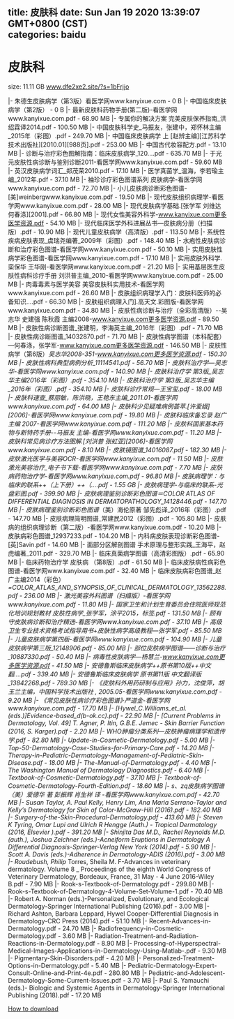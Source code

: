 
title: 皮肤科
date: Sun Jan 19 2020 13:39:07 GMT+0800 (CST)    
categories: baidu
---

# 皮肤科
size: 11.11 GB
 www.dfe2xe2.site/?s=1bFrjjo
 
|- 朱德生皮肤病学（第3版）看医学网www.kanyixue.com - 0 B
|- 中国临床皮肤病学（第2版） - 0 B
|- 最新皮肤科药物手册(第二版)-看医学网www.kanyixue.com.pdf - 68.90 MB
|- 专属你的解决方案 完美皮肤保养指南_洪绍霖译2014.pdf - 100.50 MB
|- 中国皮肤科学史_马振友，张建中，郑怀林主编_2015年（彩图）.pdf - 249.70 MB
|- 中国临床皮肤病学  上 [赵辨主编][江苏科学技术出版社][2010.01][988页].pdf - 253.00 MB
|- 中国古代妆容配方.pdf - 13.10 MB
|- 诊断与治疗彩色图解指南：临床皮肤病学_120....pdf - 635.70 MB
|- 于光元皮肤性病诊断与鉴别诊断2011-看医学网www.kanyixue.com.pdf - 59.60 MB
|- 英汉皮肤病学词汇_郑茂荣2010.pdf - 17.10 MB
|- 医学真菌学_温海，李若瑜主编_2012年.pdf - 37.10 MB
|- 袖珍诊疗彩色图谱系列 皮肤病学-看医学网www.kanyixue.com.pdf - 72.70 MB
|- 小儿皮肤病诊断彩色图谱-[美]weinbergwww.kanyixue.com.pdf - 19.50 MB
|- 现代皮肤组织病理学-看医学网www.kanyixue.com.pdf - 28.00 MB
|- 现代皮肤病学基础.[张学军 刘维达 何春涤][2001].pdf - 66.80 MB
|- 现代女性美容外科学-www.kanyixue.com更多医学资源.pdf - 54.10 MB
|- 现代临床医学外科进展丛书—皮肤病分册（扫描版）.pdf - 10.90 MB
|- 现代儿童皮肤病学（高清版）.pdf - 113.50 MB
|- 系统性疾病皮肤表现_虞瑞尧编著_2009年（彩图）.pdf - 148.40 MB
|- 水疱性皮肤病诊断和治疗彩色图谱-看医学网www.kanyixue.com.pdf - 50.10 MB
|- 实用皮肤性病学彩色图谱-看医学网www.kanyixue.com.pdf - 17.10 MB
|- 实用皮肤外科学.栾保华 王华刚-看医学网www.kanyixue.com.pdf - 21.20 MB
|- 实用基层医生皮肤性病科诊疗手册 刘洪普主编_2010-看医学网www.kanyixue.com.pdf - 25.00 MB
|- 肉毒毒素与医学美容 美容皮肤科实用技术-看医学网www.kanyixue.com.pdf - 26.60 MB
|- 皮肤组织病理学入门：皮肤科医师的必备知识....pdf - 66.30 MB
|- 皮肤组织病理入门].高天文.彩图版-看医学网www.kanyixue.com.pdf - 34.80 MB
|- 皮肤性病诊断与治疗（全彩高清版）--吴志华 史建强 陈秋霞 主编2008-www.kanyixue.com更多医学资源.pdf - 89.50 MB
|- 皮肤性病诊断图谱_张建明，李海英主编_2016年（彩图）.pdf - 71.70 MB
|- 皮肤性病诊断图谱_14032870.pdf - 71.70 MB
|- 皮肤性病学图谱（本科配套）—何春涤，张学军-www.kanyixue.com更多医学资源.pdf - 146.50 MB
|- 皮肤性病学（第6版）_吴志华2008-351-www.kanyixue.com更多医学资源.pdf - 150.30 MB
|- 皮肤性病科典型病例分析_11114541.pdf - 56.70 MB
|- 皮肤科治疗学—吴志华-看医学网www.kanyixue.com.pdf - 140.90 MB
|- 皮肤科治疗学 第3版_吴志华主编2016年（彩图）.pdf - 354.10 MB
|- 皮肤科治疗学  第3版_吴志华主编_2016年（彩图）.pdf - 354.10 MB
|- 皮肤科诊疗常规—王宝玺.pdf - 18.00 MB
|- 皮肤科速查_蔡丽敏，陈洪晓，王艳东主编_2011.01-看医学网www.kanyixue.com.pdf - 64.00 MB
|- 皮肤科少见疑难病例荟萃.[许爱娥][2006]-看医学网www.kanyixue.com.pdf - 19.80 MB
|- 皮肤科临床备忘录 赵广主编  2007-看医学网www.kanyixue.com.pdf - 111.20 MB
|- 皮肤科国家基本药物与新特药手册--马振友 主编-看医学网www.kanyixue.com.pdf - 11.20 MB
|- 皮肤科常见病诊疗方法图解.[刘洪普 张虹亚][2006]-看医学网www.kanyixue.com.pdf - 8.10 MB
|- 皮肤镜图谱_14016087.pdf - 182.30 MB
|- 皮肤激光医学与美容OCR-看医学网www.kanyixue.com.pdf - 11.50 MB
|- 皮肤激光美容治疗_电子书下载-看医学网www.kanyixue.com.pdf - 7.70 MB
|- 皮肤病药物治疗学-看医学网www.kanyixue.com.pdf - 96.80 MB
|- 皮肤病理学：与临床的联系++（上下册）++（....pdf - 1.55 GB
|- 皮肤病理学-与临床的联系-光盘彩图.pdf - 399.90 MB
|- 皮肤病理鉴别诊断彩色图谱＝COLOR ATLAS OF DIFFERENTIAL DIAGNOSIS IN DERMATOPATHOLOGY_14128446.pdf - 147.70 MB
|- 皮肤病理鉴别诊断彩色图谱_（美）海伦原著 邹先彪译_2016年（彩图）.pdf - 147.70 MB
|- 皮肤病理简明图谱_常建民2012（彩图）.pdf - 105.80 MB
|- 皮肤病的组织病理诊断（第二版）-看医学网www.kanyixue.com.pdf - 10.20 MB
|- 皮肤病彩色图谱_12937233.pdf - 104.20 MB
|- 内科病皮肤表现诊断彩色图谱-[英]Savin.pdf - 14.60 MB
|- 面部分区解剖图谱  手术原理与整形实践_王海平，赵虎编著_2011.pdf - 329.70 MB
|- 临床真菌病学图谱（高清彩图版）.pdf - 65.90 MB
|- 临床药物治疗学  皮肤病  （第8版）.pdf - 61.50 MB
|- 临床皮肤病性病彩色图谱-看医学网www.kanyixue.com.pdf - 32.40 MB
|- 临床皮肤病彩色图谱_赵广主编2014（彩色）_=COLOR_ATLAS_AND_SYNOPSIS_OF_CLINICAL_DERMATOLOGY_13562288.pdf - 236.00 MB
|- 激光美容外科图谱（扫描版）-看医学网www.kanyixue.com.pdf - 11.80 MB
|- 国家卫生和计划生育委员会住院医师规范化培训规划教材 皮肤性病学_张学军，涂平2015，标签.pdf - 131.50 MB
|- 顾有守皮肤病诊断和治疗精选-看医学网www.kanyixue.com.pdf - 37.10 MB
|- 高级卫生专业技术资格考试指导用书+皮肤性病学高级教程—张学军.pdf - 85.50 MB
|- 儿童皮肤病学第四版-看医学网www.kanyixue.com.pdf - 104.90 MB
|- 儿童皮肤病学第三版_12148906.pdf - 85.00 MB
|- 部位皮肤病学图谱——诊断与治疗_10887330.pdf - 50.40 MB
|- 病毒性皮肤病学—杨慧兰-www.kanyixue.com更多医学资源.pdf - 41.50 MB
|- 安德鲁斯临床皮肤病学++原书第10版++中文翻....pdf - 339.40 MB
|- 安德鲁斯临床皮肤病学  原书第11版  中文翻译版_13842268.pdf - 789.30 MB
|- 《皮肤科外用药研制与应用》孙力，沈俊萍，胡玉兰主编，中国科学技术出版社 , 2005.05-看医学网www.kanyixue.com.pdf - 9.20 MB
|- 《常见皮肤性病诊疗彩色图谱》·严道金-看医学网www.kanyixue.com.pdf - 17.70 MB
|- [Hywel_C._Williams_et_al._(eds.)]_Evidence-based_d(b-ok.cc).pdf - 22.90 MB
|- [Current Problems in Dermatology, Vol. 49] T. Agner, P. Itin, G.B.E. Jemec - Skin Barrier Function (2016, S. Karger).pdf - 2.20 MB
|- WHO肿瘤分类系列—皮肤肿瘤病理学和遗传学.pdf - 82.80 MB
|- Update-in-Cosmetic-Dermatology.pdf - 5.00 MB
|- Top-50-Dermatology-Case-Studies-for-Primary-Care.pdf - 14.20 MB
|- Therapy-in-Pediatric-Dermatology-Management-of-Pediatric-Skin-Disease.pdf - 18.00 MB
|- The-Manual-of-Dermatology.pdf - 4.40 MB
|- The Washington Manual of Dermatology Diagnostics.pdf - 6.40 MB
|- Textbook-of-Cosmetic-Dermatology.pdf - 37.10 MB
|- Textbook-of-Cosmetic-Dermatology-Fourth-Edition.pdf - 18.60 MB
|- s、zq皮肤病学图谱  （美）爱德华 著 彭振辉 肖生祥 译 -看医学网www.kanyixue.com.pdf - 42.70 MB
|- Susan Taylor, A. Paul Kelly, Henry Lim, Ana Maria Serrano-Taylor and Kelly’s Dermatology for Skin of Color-McGraw-Hill (2016).pdf - 182.40 MB
|- Surgery-of-the-Skin-Procedural-Dermatology.pdf - 413.60 MB
|- Steven K Tyring, Omar Lupi and Ulrich R Hengge (Auth.) - Tropical Dermatology (2016,  Elsevier ).pdf - 391.20 MB
|- Shinjita Das M.D., Rachel Reynolds M.D. (auth.), Joshua Zeichner (eds.)-Acneiform Eruptions in Dermatology_ A Differential Diagnosis-Springer-Verlag New York (2014).pdf - 5.90 MB
|- Scott A. Davis (eds.)-Adherence in Dermatology-ADIS (2016).pdf - 3.00 MB
|- Roudebush, Philip_ Torres, Sheila M. F-Advances in veterinary dermatology. Volume 8 _ Proceedings of the eighth World Congress of Veterinary Dermatology, Bordeaux, France, 31 May - 4 June 2016-Wiley B.pdf - 7.90 MB
|- Rook-s-Textbook-of-Dermatology.pdf - 299.80 MB
|- Rook-s-Textbook-of-Dermatology-4-Volume-Set-Volume-1.pdf - 70.40 MB
|- Robert A. Norman (eds.)-Personalized, Evolutionary, and Ecological Dermatology-Springer International Publishing (2016).pdf - 3.00 MB
|- Richard Ashton, Barbara Leppard, Hywel Cooper-Differential Diagnosis in Dermatology-CRC Press (2014).pdf - 51.10 MB
|- Recent-Advances-in-Dermatology.pdf - 24.70 MB
|- Radiofrequency-in-Cosmetic-Dermatology.pdf - 3.60 MB
|- Radiation-Treatment-and-Radiation-Reactions-in-Dermatology.pdf - 8.90 MB
|- Processing-of-Hyperspectral-Medical-Images-Applications-in-Dermatology-Using-Matlab-.pdf - 9.30 MB
|- Pigmentary-Skin-Disorders.pdf - 4.20 MB
|- Personalized-Treatment-Options-in-Dermatology.pdf - 5.40 MB
|- Pediatric-Dermatology-Expert-Consult-Online-and-Print-4e.pdf - 280.80 MB
|- Pediatric-and-Adolescent-Dermatology-Some-Current-Issues.pdf - 3.70 MB
|- Paul S. Yamauchi (eds.)-  Biologic and Systemic Agents in Dermatology-Springer International Publishing (2018).pdf - 17.20 MB

[How to download](https://bpcam.bemobtrk.com/go/2ceec3aa-1ca2-46d6-b9ff-aaa5c184517c?jno=4502)